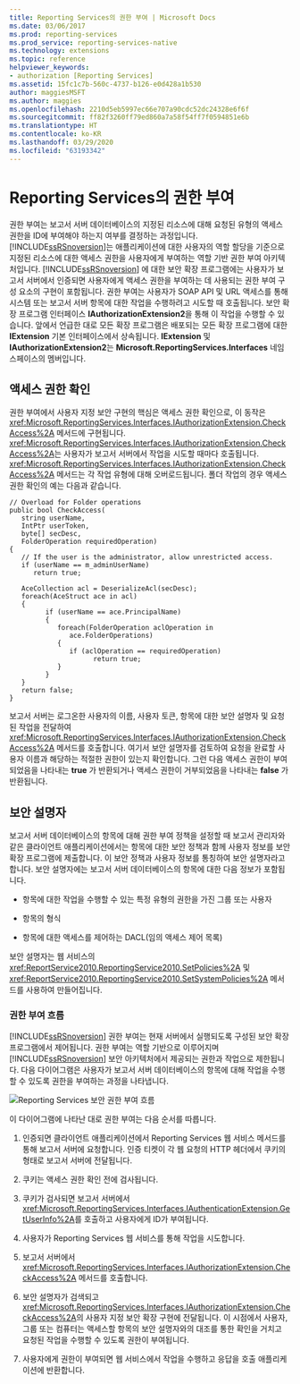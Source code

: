 ```yaml
---
title: Reporting Services의 권한 부여 | Microsoft Docs
ms.date: 03/06/2017
ms.prod: reporting-services
ms.prod_service: reporting-services-native
ms.technology: extensions
ms.topic: reference
helpviewer_keywords:
- authorization [Reporting Services]
ms.assetid: 15fc1c7b-560c-4737-b126-e0d428a1b530
author: maggiesMSFT
ms.author: maggies
ms.openlocfilehash: 2210d5eb5997ec66e707a90cdc52dc24328e6f6f
ms.sourcegitcommit: ff82f3260ff79ed860a7a58f54ff7f0594851e6b
ms.translationtype: HT
ms.contentlocale: ko-KR
ms.lasthandoff: 03/29/2020
ms.locfileid: "63193342"
---
```

# <a name="authorization-in-reporting-services"></a>Reporting Services의 권한 부여
  권한 부여는 보고서 서버 데이터베이스의 지정된 리소스에 대해 요청된 유형의 액세스 권한을 ID에 부여해야 하는지 여부를 결정하는 과정입니다. [!INCLUDE[ssRSnoversion](../../../includes/ssrsnoversion-md.md)]는 애플리케이션에 대한 사용자의 역할 할당을 기준으로 지정된 리소스에 대한 액세스 권한을 사용자에게 부여하는 역할 기반 권한 부여 아키텍처입니다. [!INCLUDE[ssRSnoversion](../../../includes/ssrsnoversion-md.md)] 에 대한 보안 확장 프로그램에는 사용자가 보고서 서버에서 인증되면 사용자에게 액세스 권한을 부여하는 데 사용되는 권한 부여 구성 요소의 구현이 포함됩니다. 권한 부여는 사용자가 SOAP API 및 URL 액세스를 통해 시스템 또는 보고서 서버 항목에 대한 작업을 수행하려고 시도할 때 호출됩니다. 보안 확장 프로그램 인터페이스 **IAuthorizationExtension2**을 통해 이 작업을 수행할 수 있습니다. 앞에서 언급한 대로 모든 확장 프로그램은 배포되는 모든 확장 프로그램에 대한 **IExtension** 기본 인터페이스에서 상속됩니다. **IExtension** 및 **IAuthorizationExtension2**는 **Microsoft.ReportingServices.Interfaces** 네임스페이스의 멤버입니다.  
  
## <a name="checking-access"></a>액세스 권한 확인  
 권한 부여에서 사용자 지정 보안 구현의 핵심은 액세스 권한 확인으로, 이 동작은 <xref:Microsoft.ReportingServices.Interfaces.IAuthorizationExtension.CheckAccess%2A> 메서드에 구현됩니다. <xref:Microsoft.ReportingServices.Interfaces.IAuthorizationExtension.CheckAccess%2A>는 사용자가 보고서 서버에서 작업을 시도할 때마다 호출됩니다. <xref:Microsoft.ReportingServices.Interfaces.IAuthorizationExtension.CheckAccess%2A> 메서드는 각 작업 유형에 대해 오버로드됩니다. 폴더 작업의 경우 액세스 권한 확인의 예는 다음과 같습니다.  
  
```  
// Overload for Folder operations  
public bool CheckAccess(  
   string userName,   
   IntPtr userToken,   
   byte[] secDesc,   
   FolderOperation requiredOperation)  
{  
   // If the user is the administrator, allow unrestricted access.  
   if (userName == m_adminUserName)   
      return true;  
  
   AceCollection acl = DeserializeAcl(secDesc);  
   foreach(AceStruct ace in acl)  
   {  
         if (userName == ace.PrincipalName)  
         {  
            foreach(FolderOperation aclOperation in   
               ace.FolderOperations)  
            {  
               if (aclOperation == requiredOperation)  
                     return true;  
            }  
         }  
   }  
   return false;  
}  
```  
  
 보고서 서버는 로그온한 사용자의 이름, 사용자 토큰, 항목에 대한 보안 설명자 및 요청된 작업을 전달하여 <xref:Microsoft.ReportingServices.Interfaces.IAuthorizationExtension.CheckAccess%2A> 메서드를 호출합니다. 여기서 보안 설명자를 검토하여 요청을 완료할 사용자 이름과 해당하는 적절한 권한이 있는지 확인합니다. 그런 다음 액세스 권한이 부여되었음을 나타내는 **true** 가 반환되거나 액세스 권한이 거부되었음을 나타내는 **false** 가 반환됩니다.  
  
## <a name="security-descriptors"></a>보안 설명자  
 보고서 서버 데이터베이스의 항목에 대해 권한 부여 정책을 설정할 때 보고서 관리자와 같은 클라이언트 애플리케이션에서는 항목에 대한 보안 정책과 함께 사용자 정보를 보안 확장 프로그램에 제출합니다. 이 보안 정책과 사용자 정보를 통칭하여 보안 설명자라고 합니다. 보안 설명자에는 보고서 서버 데이터베이스의 항목에 대한 다음 정보가 포함됩니다.  
  
-   항목에 대한 작업을 수행할 수 있는 특정 유형의 권한을 가진 그룹 또는 사용자  
  
-   항목의 형식  
  
-   항목에 대한 액세스를 제어하는 DACL(임의 액세스 제어 목록)  
  
 보안 설명자는 웹 서비스의 <xref:ReportService2010.ReportingService2010.SetPolicies%2A> 및 <xref:ReportService2010.ReportingService2010.SetSystemPolicies%2A> 메서드를 사용하여 만들어집니다.  
  
### <a name="authorization-flow"></a>권한 부여 흐름  
 [!INCLUDE[ssRSnoversion](../../../includes/ssrsnoversion-md.md)] 권한 부여는 현재 서버에서 실행되도록 구성된 보안 확장 프로그램에서 제어됩니다. 권한 부여는 역할 기반으로 이루어지며 [!INCLUDE[ssRSnoversion](../../../includes/ssrsnoversion-md.md)] 보안 아키텍처에서 제공되는 권한과 작업으로 제한됩니다. 다음 다이어그램은 사용자가 보고서 서버 데이터베이스의 항목에 대해 작업을 수행할 수 있도록 권한을 부여하는 과정을 나타냅니다.  
  
 ![Reporting Services 보안 권한 부여 흐름](../../../reporting-services/extensions/security-extension/media/rosettasecurityextensionauthorizationflow.gif "Reporting Services 보안 권한 부여 흐름")  
  
 이 다이어그램에 나타난 대로 권한 부여는 다음 순서를 따릅니다.  
  
1.  인증되면 클라이언트 애플리케이션에서 Reporting Services 웹 서비스 메서드를 통해 보고서 서버에 요청합니다. 인증 티켓이 각 웹 요청의 HTTP 헤더에서 쿠키의 형태로 보고서 서버에 전달됩니다.  
  
2.  쿠키는 액세스 권한 확인 전에 검사됩니다.  
  
3.  쿠키가 검사되면 보고서 서버에서 <xref:Microsoft.ReportingServices.Interfaces.IAuthenticationExtension.GetUserInfo%2A>를 호출하고 사용자에게 ID가 부여됩니다.  
  
4.  사용자가 Reporting Services 웹 서비스를 통해 작업을 시도합니다.  
  
5.  보고서 서버에서 <xref:Microsoft.ReportingServices.Interfaces.IAuthorizationExtension.CheckAccess%2A> 메서드를 호출합니다.  
  
6.  보안 설명자가 검색되고 <xref:Microsoft.ReportingServices.Interfaces.IAuthorizationExtension.CheckAccess%2A>의 사용자 지정 보안 확장 구현에 전달됩니다. 이 시점에서 사용자, 그룹 또는 컴퓨터는 액세스할 항목의 보안 설명자와의 대조를 통한 확인을 거치고 요청된 작업을 수행할 수 있도록 권한이 부여됩니다.  
  
7.  사용자에게 권한이 부여되면 웹 서비스에서 작업을 수행하고 응답을 호출 애플리케이션에 반환합니다.  
  
  
